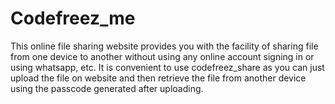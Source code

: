 # Codefreez_me

This online file sharing website provides you with the facility of sharing file from one device to another without using any online account signing in or using whatsapp, etc.
It is convenient to use codefreez_share as you can just upload the file on website and then retrieve the file from another device using the passcode generated after uploading.
